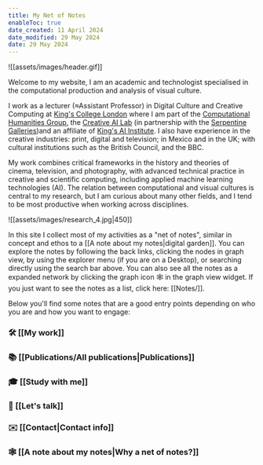 ```yaml
---
title: My Net of Notes
enableToc: true
date_created: 11 April 2024
date_modified: 29 May 2024
date: 29 May 2024
---
```

![[assets/images/header.gif]]

Welcome to my website, I am an academic and technologist specialised in the computational production and analysis of visual culture.

I work as a lecturer (≈Assistant Professor) in Digital Culture and Creative Computing at [King's College London](https://www.kcl.ac.uk/people/daniel-chavez-heras)  where I am part of the [Computational Humanities Group](https://www.kcl.ac.uk/research/computational-humanities-research-group), the [Creative AI Lab](https://creative-ai.org/info) (in partnership with the [Serpentine Galleries](https://www.serpentinegalleries.org/))and an affiliate of [King's AI Institute](https://www.kcl.ac.uk/ai). I also have experience in the creative industries: print, digital and television; in Mexico and in the UK; with cultural institutions such as the British Council, and the BBC.

My work combines critical frameworks in the history and theories of cinema, television, and photography, with advanced technical practice in creative and scientific computing, including applied machine learning technologies (AI). The relation between computational and visual cultures is central to my research, but I am curious about many other fields, and I tend to be most productive when working across disciplines.

![[assets/images/research_4.jpg|450]]

In this site I collect most of my activities as a "net of notes", similar in concept and ethos to a [[A note about my notes|digital garden]]. You can explore the notes by following the back links, clicking the nodes in graph view, by using the explorer menu (if you are on a Desktop), or searching directly using the search bar above. You can also see all the notes as a expanded network by clicking the graph icon 🕸️ in the graph view widget. If you just want to see the notes as a list, click here: [[Notes/]].

Below you'll find some notes that are a good entry points depending on who you are and how you want to engage:

### 🛠️ [[My work]]
### 📚 [[Publications/All publications|Publications]]
### 🎓 [[Study with me]]
### 💬 [[Let's talk]]
### ✉️ [[Contact|Contact info]]
### 🕸️ [[A note about my notes|Why a net of notes?]]






